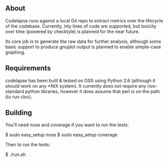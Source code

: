 About
-----

Codelapse runs against a local Git repo to extract metrics over the
lifecycle of the codebase. Currently, inly lines of code are
supported, but toxicity over time (powered by checktyle) is planned
for the near future.

Its core job is to generate the raw data for further analysis,
although some basic support to produce gnuplot output is planned to
enable simple-case graphing.

Requirements
------------

codelapse has been built & tested on OSX using Python 2.6 (although it should work on
any *NIX system). It currently does not require any non-standard
python libraries, however it does assume that perl is on the path (to
run cloc).

Building
--------

You'll need nose and coverage if you want to run the tests:

$ sudo easy_setup nose
$ sudo easy_setup coverage

Then to run the tests:

$ ./run.sh

